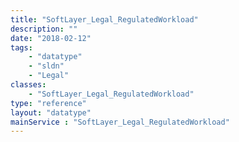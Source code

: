 ```yaml
---
title: "SoftLayer_Legal_RegulatedWorkload"
description: ""
date: "2018-02-12"
tags:
    - "datatype"
    - "sldn"
    - "Legal"
classes:
    - "SoftLayer_Legal_RegulatedWorkload"
type: "reference"
layout: "datatype"
mainService : "SoftLayer_Legal_RegulatedWorkload"
---
```

